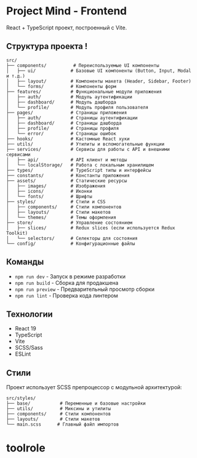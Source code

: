 # Project Mind - Frontend

React + TypeScript проект, построенный с Vite.

## Структура проекта !

```
src/
├── components/          # Переиспользуемые UI компоненты
│   ├── ui/             # Базовые UI компоненты (Button, Input, Modal и т.д.)
│   ├── layout/         # Компоненты макета (Header, Sidebar, Footer)
│   └── forms/          # Компоненты форм
├── features/           # Функциональные модули приложения
│   ├── auth/           # Модуль аутентификации
│   ├── dashboard/      # Модуль дашборда
│   └── profile/        # Модуль профиля пользователя
├── pages/              # Страницы приложения
│   ├── auth/           # Страницы аутентификации
│   ├── dashboard/      # Страницы дашборда
│   ├── profile/        # Страницы профиля
│   └── error/          # Страницы ошибок
├── hooks/              # Кастомные React хуки
├── utils/              # Утилиты и вспомогательные функции
├── services/           # Сервисы для работы с API и внешними сервисами
│   ├── api/            # API клиент и методы
│   └── localStorage/   # Работа с локальным хранилищем
├── types/              # TypeScript типы и интерфейсы
├── constants/          # Константы приложения
├── assets/             # Статические ресурсы
│   ├── images/         # Изображения
│   ├── icons/          # Иконки
│   └── fonts/          # Шрифты
├── styles/             # Стили и CSS
│   ├── components/     # Стили компонентов
│   ├── layouts/        # Стили макетов
│   └── themes/         # Темы оформления
├── store/              # Управление состоянием
│   ├── slices/         # Redux slices (если используется Redux Toolkit)
│   └── selectors/      # Селекторы для состояния
└── config/             # Конфигурационные файлы
```

## Команды

- `npm run dev` - Запуск в режиме разработки
- `npm run build` - Сборка для продакшена
- `npm run preview` - Предварительный просмотр сборки
- `npm run lint` - Проверка кода линтером

## Технологии

- React 19
- TypeScript
- Vite
- SCSS/Sass
- ESLint

## Стили

Проект использует SCSS препроцессор с модульной архитектурой:

```
src/styles/
├── base/           # Переменные и базовые настройки
├── utils/          # Миксины и утилиты
├── components/     # Стили компонентов
├── layouts/        # Стили макетов
└── main.scss      # Главный файл импортов
```
# toolrole

